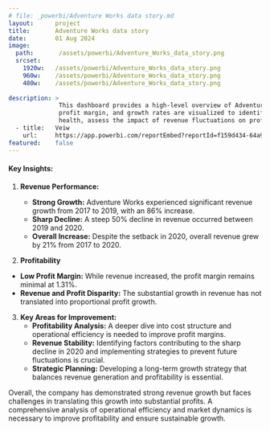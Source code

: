 ```yaml
---
# file: _powerbi/Adventure Works data story.md
layout:      project
title:       Adventure Works data story
date:        01 Aug 2024
image:
  path:       /assets/powerbi/Adventure_Works_data_story.png
  srcset:
    1920w:   /assets/powerbi/Adventure_Works_data_story.png
    960w:    /assets/powerbi/Adventure_Works_data_story.png
    480w:    /assets/powerbi/Adventure_Works_data_story.png
    
description: >
              This dashboard provides a high-level overview of Adventure Works' financial performance, focusing on revenue and profitability trends over time. Key metrics such as total revenue,
              profit margin, and growth rates are visualized to identify patterns and areas for improvement.The dashboard is designed to help stakeholders understand the company's financial 
              health, assess the impact of revenue fluctuations on profitability, and identify opportunities to enhance overall financial performance.
  - title:   Veiw
    url:     https://app.powerbi.com/reportEmbed?reportId=f159d434-64a9-4bc9-a82f-e5b394d313f1&autoAuth=true&ctid=801585e2-0e6a-4322-a002-e7fc8457bab4
featured:    false
---
```


#### Key Insights:
1. **Revenue Performance:**
   - **Strong Growth:** Adventure Works experienced significant revenue growth from 2017 to 2019, with an 86% increase.
   - **Sharp Decline:** A steep 50% decline in revenue occurred between 2019 and 2020.
   - **Overall Increase:** Despite the setback in 2020, overall revenue grew by 21% from 2017 to 2020.

2. **Profitability**
  - **Low Profit Margin:** While revenue increased, the profit margin remains minimal at 1.31%.
  - **Revenue and Profit Disparity:** The substantial growth in revenue has not translated into proportional profit growth.

3. **Key Areas for Improvement:**
   - **Profitability Analysis:** A deeper dive into cost structure and operational efficiency is needed to improve profit margins.
   - **Revenue Stability:** Identifying factors contributing to the sharp decline in 2020 and implementing strategies to prevent future fluctuations is crucial.
   - **Strategic Planning:** Developing a long-term growth strategy that balances revenue generation and profitability is essential.

Overall, the company has demonstrated strong revenue growth but faces challenges in translating this growth into substantial profits. 
A comprehensive analysis of operational efficiency and market dynamics is necessary to improve profitability and ensure sustainable growth.
